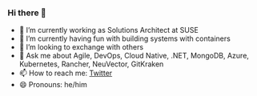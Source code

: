 ### Hi there 👋

- 🔭 I’m currently working as Solutions Architect at SUSE
- 🌱 I’m currently having fun with building systems with containers
- 👯 I’m looking to exchange with others
- 💬 Ask me about Agile, DevOps, Cloud Native, .NET, MongoDB, Azure, Kubernetes, Rancher, NeuVector, GitKraken
- 📫 How to reach me: [Twitter](https://twitter.com/devprofr)
- 😄 Pronouns: he/him
